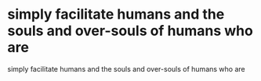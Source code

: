 # simply facilitate humans and the souls and over-souls of humans who are

simply facilitate humans and the souls and over-souls of humans who are